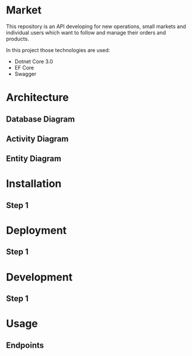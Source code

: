 # Market

This repository is an API developing for new operations, small markets and individual users which want to follow and manage their orders and products.

In this project those technologies are used:
 - Dotnet Core 3.0
 - EF Core
 - Swagger
 
 # Architecture
 
 ## Database Diagram
 
 ## Activity Diagram
 
 ## Entity Diagram
 
 # Installation
 
 ## Step 1
 
 # Deployment
 
 ## Step 1
 
 # Development
 
 ## Step 1
 
 # Usage
 
 ## Endpoints
 
